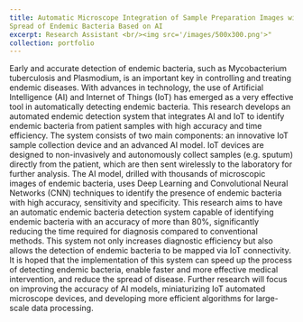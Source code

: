 ```yaml
---
title: Automatic Microscope Integration of Sample Preparation Images with The IOT for Identification and Limiting The
Spread of Endemic Bacteria Based on AI
excerpt: Research Assistant <br/><img src='/images/500x300.png'>"
collection: portfolio
---
```


Early and accurate detection of endemic bacteria, such as Mycobacterium tuberculosis and Plasmodium, is an important key in controlling
and treating endemic diseases. With advances in technology, the use of Artificial Intelligence (AI) and Internet of Things (IoT) has emerged as
a very effective tool in automatically detecting endemic bacteria. This research develops an automated endemic detection system that
integrates AI and IoT to identify endemic bacteria from patient samples with high accuracy and time efficiency. The system consists of two
main components: an innovative IoT sample collection device and an advanced AI model. IoT devices are designed to non-invasively and
autonomously collect samples (e.g. sputum) directly from the patient, which are then sent wirelessly to the laboratory for further analysis.
The AI model, drilled with thousands of microscopic images of endemic bacteria, uses Deep Learning and Convolutional Neural Networks
(CNN) techniques to identify the presence of endemic bacteria with high accuracy, sensitivity and specificity. This research aims to have an
automatic endemic bacteria detection system capable of identifying endemic bacteria with an accuracy of more than 80%, significantly
reducing the time required for diagnosis compared to conventional methods. This system not only increases diagnostic efficiency but also
allows the detection of endemic bacteria to be mapped via IoT connectivity. It is hoped that the implementation of this system can speed up
the process of detecting endemic bacteria, enable faster and more effective medical intervention, and reduce the spread of disease. Further
research will focus on improving the accuracy of AI models, miniaturizing IoT automated microscope devices, and developing more efficient
algorithms for large-scale data processing.